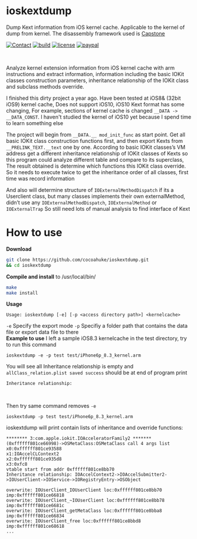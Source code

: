 # ioskextdump
Dump Kext information from iOS kernel cache. Applicable to the kernel of dump from kernel. The disassembly framework used is [Capstone](http://www.capstone-engine.org/)

[![Contact](https://img.shields.io/badge/contact-@cocoahuke-fbb52b.svg?style=flat)](https://twitter.com/cocoahuke) [![build](https://travis-ci.org/cocoahuke/coBlue.svg?branch=master)](https://travis-ci.org/cocoahuke/coBlue) [![license](https://img.shields.io/badge/license-MIT-blue.svg)](https://github.com/cocoahuke/ioskextdump/blob/master/LICENSE) [![paypal](https://img.shields.io/badge/Donate-PayPal-039ce0.svg)](https://www.paypal.com/cgi-bin/webscr?cmd=_s-xclick&hosted_button_id=EQDXSYW8Z23UY)

<br>

Analyze kernel extension information from iOS kernel cache with arm instructions and extract information, information including the basic IOKit classes construction parameters, inheritance relationship of the IOKit class and subclass methods override.

I finished this dirty project a year ago. Have been tested at iOS8& (32bit iOS9) kernel cache, Does not support iOS10, iOS10 Kext format has some changing, For example, sections of kernel cache is changed `__DATA -> __DATA_CONST`. I haven't studied the kernel of iOS10 yet because I spend time to learn something else

The project will begin from `__DATA.__ mod_init_func` as start point. Get all basic IOKit class construction functions first, and then export Kexts from `__PRELINK_TEXT.__text` one by one. According to basic IOKit classes’s VM address get a different inheritance relationship of IOKit classes of Kexts so this program could analyze different table and compare to its superclass, The result obtained is determine which functions this IOKit class override.
So it needs to execute twice to get the inheritance order of all classes, first time was record information

And also will determine structure of `IOExternalMethodDispatch` if its a Userclient class, but many classes implements their own externalMethod, didn’t use any `IOExternalMethodDispatch`, `IOExternalMethod` or `IOExternalTrap`
 So still need lots of manual analysis to find interface of Kext

# How to use

**Download**
```bash
git clone https://github.com/cocoahuke/ioskextdump.git
&& cd ioskextdump
```
**Compile and install** to /usr/local/bin/

```bash
make
make install
```
**Usage**
```
Usage: ioskextdump [-e] [-p <access directory path>] <kernelcache>
```
`-e` Specify the export mode
`-p` Specifiy a folder path that contains the data file or export data file to there
<br>
**Example to use**
I left a sample iOS8.3 kernelcache in the test directory, try to run this command  
```
ioskextdump -e -p test test/iPhone6p_8.3_kernel.arm
```
You will see all Inheritance relationship is empty and `allClass_relation.plist saved success` should be at end of program print  
```
Inheritance relationship:
```
<br>

Then try same command removes `-e`
```
ioskextdump -p test test/iPhone6p_8.3_kernel.arm
```
ioskextdump will print contain lists of inheritance and override functions:
```
******** 3:com.apple.iokit.IOAcceleratorFamily2 *******
(0xffffff801ce66998)->OSMetaClass:OSMetaClass call 4 args list
x0:0xffffff801ce93588
x1:IOAccelCLContext2
x2:0xffffff801ce935d8
x3:0xfc8
vtable start from addr 0xffffff801ce8bb70
Inheritance relationship: IOAccelContext2->IOAccelSubmitter2->IOUserClient->IOService->IORegistryEntry->OSObject

overwrite: IOUserClient_IOUserClient loc:0xffffff801ce8bb70 imp:0xffffff801ce66818
overwrite: IOUserClient_~IOUserClient loc:0xffffff801ce8bb78 imp:0xffffff801ce6681c
overwrite: IOUserClient_getMetaClass loc:0xffffff801ce8bba8 imp:0xffffff801ce66834
overwrite: IOUserClient_free loc:0xffffff801ce8bbd8 imp:0xffffff801ce68618
...
```
